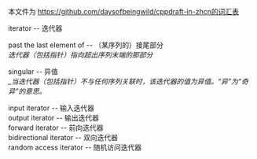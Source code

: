 
本文件为 https://github.com/daysofbeingwild/cppdraft-in-zhcn的词汇表

iterator -- 迭代器  

past the last element of -- （某序列的）接尾部分  
*迭代器（包括指针）指向超出序列末端的那部分*

singular -- 异值  
*_当迭代器（包括指针）不与任何序列关联时，该迭代器的值为异值。“异”为“奇异”的意思。*

input iterator -- 输入迭代器  
output iterator -- 输出迭代器  
forward iterator -- 前向迭代器  
bidirectional iterator -- 双向迭代器  
random access iterator -- 随机访问迭代器

